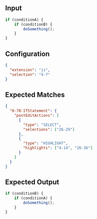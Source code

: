 
## Input
```javascript input
if (conditionA) {
    if (conditionB) {
        doSomething();
    }
}
```

## Configuration
```json configuration
{
  "extension": "js",
  "selection": "4-7"
}
```

## Expected Matches
```json expected matches
{
  "0-70-IfStatement": {
    "postEditActions": [
      {
        "type": "SELECT",
        "selections": ["26-29"]
      },
      {
        "type": "HIGHLIGHT",
        "highlights": ["4-14", "26-36"]
      }
    ]
  }
}
```

## Expected Output
```javascript expected output
if (conditionB) {
    if (conditionA) {
        doSomething();
    }
}
```
